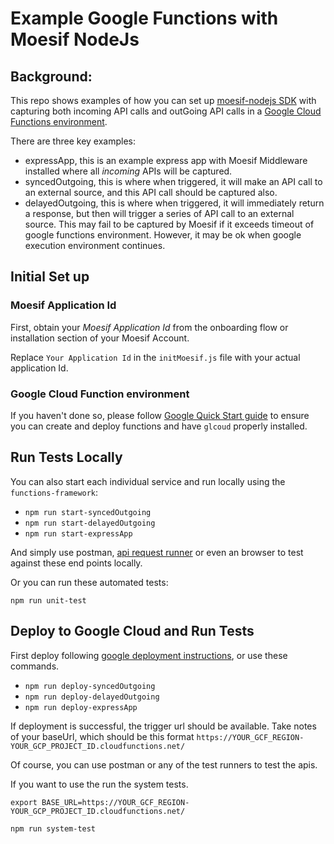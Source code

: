 
# Example Google Functions with Moesif NodeJs

## Background:

This repo shows examples of how you can set up [moesif-nodejs SDK](https://github.com/Moesif/moesif-nodejs) with capturing both incoming API calls and outGoing API calls in a [Google Cloud Functions environment](https://cloud.google.com/functions/docs).

There are three key examples:

- expressApp, this is an example express app with Moesif Middleware installed where all _incoming_ APIs will be captured.
- syncedOutgoing, this is where when triggered, it will make an API call to an external source, and this API call should be captured also.
- delayedOutgoing, this is where when triggered, it will immediately return a response, but then will trigger a series of API call to an external source. This may fail to be captured by Moesif if it exceeds timeout of google functions environment. However, it may be ok when google execution environment continues.

## Initial Set up

### Moesif Application Id

First, obtain your _Moesif Application Id_ from the onboarding flow or installation section of your Moesif Account.

Replace `Your Application Id` in the `initMoesif.js` file with your actual application Id.

### Google Cloud Function environment

If you haven't done so, please follow [Google Quick Start guide](https://cloud.google.com/functions/docs/first-nodejs) to ensure you can create and deploy functions and have `glcoud` properly installed.


## Run Tests Locally

You can also start each individual service and run locally using the `functions-framework`:

- `npm run start-syncedOutgoing`
- `npm run start-delayedOutgoing`
- `npm run start-expressApp`

And simply use postman, [api request runner](http://www.apirequest.io) or even an browser to test against these end points locally.

Or you can run these automated tests:

`npm run unit-test`

## Deploy to Google Cloud and Run Tests

First deploy following [google deployment instructions](https://cloud.google.com/functions/docs/deploying/filesystem), or use these commands.

- `npm run deploy-syncedOutgoing`
- `npm run deploy-delayedOutgoing`
- `npm run deploy-expressApp`

If deployment is successful, the trigger url should be available. Take notes of your baseUrl, which should be this format `https://YOUR_GCF_REGION-YOUR_GCP_PROJECT_ID.cloudfunctions.net/`

Of course, you can use postman or any of the test runners to test the apis.

If you want to use the run the system tests.

`export BASE_URL=https://YOUR_GCF_REGION-YOUR_GCP_PROJECT_ID.cloudfunctions.net/`

`npm run system-test`